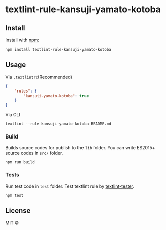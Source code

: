 # textlint-rule-kansuji-yamato-kotoba



## Install

Install with [npm](https://www.npmjs.com/):

    npm install textlint-rule-kansuji-yamato-kotoba

## Usage

Via `.textlintrc`(Recommended)

```json
{
    "rules": {
        "kansuji-yamato-kotoba": true
    }
}
```

Via CLI

```
textlint --rule kansuji-yamato-kotoba README.md
```

### Build

Builds source codes for publish to the `lib` folder.
You can write ES2015+ source codes in `src/` folder.

    npm run build

### Tests

Run test code in `test` folder.
Test textlint rule by [textlint-tester](https://github.com/textlint/textlint-tester).

    npm test

## License

MIT © 
